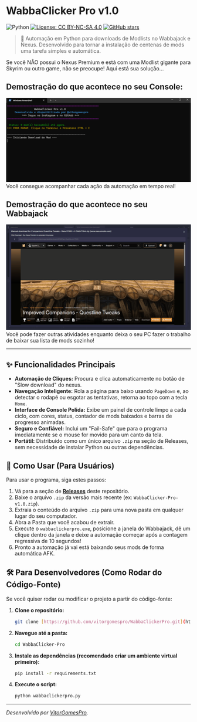 # WabbaClicker Pro v1.0

![Python](https://img.shields.io/badge/Python-3.12-blue?logo=python&logoColor=yellow) [![License: CC BY-NC-SA 4.0](https://img.shields.io/badge/License-CC%20BY--NC--SA%204.0-lightgrey.svg)](http://creativecommons.org/licenses/by-nc-sa/4.0/) [![GitHub stars](https://img.shields.io/github/stars/vitorgomespro/WabbaClickerPro?style=social)](https://github.com/vitorgomespro/WabbaClickerPro/stargazers)


> 🚀 Automação em Python para downloads de Modlists no Wabbajack e Nexus. Desenvolvido para tornar a instalação de centenas de mods uma tarefa simples e automática.

Se você NÃO possui o Nexus Premium e está com uma Modlist gigante para Skyrim ou outro game, não se preocupe! Aqui está sua solução...

## Demostração do que acontece no seu Console:
![Demonstração da Interface do Console](https://github.com/vitorgomespro/WabbaClickerPro/blob/main/assets/Anima%C3%A7%C3%A3o.gif?raw=true) 
Você consegue acompanhar cada ação da automação em tempo real!

## Demostração do que acontece no seu Wabbajack
![Demonstração da Interface do WabbaClicker P](https://github.com/vitorgomespro/WabbaClickerPro/blob/main/assets/Anima%C3%A7%C3%A3o%20do%20Wabbajack.gif?raw=true) 
Você pode fazer outras atividades enquanto deixa o seu PC fazer o trabalho de baixar sua lista de mods sozinho!

---

## ✨ Funcionalidades Principais

* **Automação de Cliques:** Procura e clica automaticamente no botão de "Slow download" do nexus.
* **Navegação Inteligente:** Rola a página para baixo usando `PageDown` e, ao detectar o rodapé ou esgotar as tentativas, retorna ao topo com a tecla `Home`.
* **Interface de Console Polida:** Exibe um painel de controle limpo a cada ciclo, com cores, status, contador de mods baixados e barras de progresso animadas.
* **Seguro e Confiável:** Inclui um "Fail-Safe" que para o programa imediatamente se o mouse for movido para um canto da tela.
* **Portátil:** Distribuído como um único arquivo `.zip` na seção de Releases, sem necessidade de instalar Python ou outras dependências.

## 🚀 Como Usar (Para Usuários)

Para usar o programa, siga estes passos:

1.  Vá para a seção de **[Releases](https://github.com/vitorgomespro/WabbaClickerPro/releases)** deste repositório.
2.  Baixe o arquivo `.zip` da versão mais recente (ex: `WabbaClicker-Pro-v1.0.zip`).
3.  Extraia o conteúdo do arquivo `.zip` para uma nova pasta em qualquer lugar do seu computador.
4.  Abra a Pasta que você acabou de extrair.
5.  Execute o `wabbaclickerpro.exe`, posicione a janela do Wabbajack, dê um clique dentro da janela e deixe a automação começar após a contagem regressiva de 10 segundos!
6.  Pronto a automação já vai está baixando seus mods de forma automática AFK. 

## 🛠️ Para Desenvolvedores (Como Rodar do Código-Fonte)

Se você quiser rodar ou modificar o projeto a partir do código-fonte:

1.  **Clone o repositório:**
    ```bash
    git clone [https://github.com/vitorgomespro/WabbaClickerPro.git](https://github.com/vitorgomespro/WabbaClickerPro.git)
    ```
2.  **Navegue até a pasta:**
    ```bash
    cd WabbaClicker-Pro
    ```
3.  **Instale as dependências (recomendado criar um ambiente virtual primeiro):**
    ```bash
    pip install -r requirements.txt
    ```
4.  **Execute o script:**
    ```bash
    python wabbaclickerpro.py
    ```

---
*Desenvolvido por [VitorGomesPro](https://github.com/vitorgomespro).*
